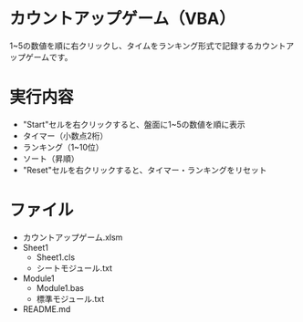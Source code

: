 # カウントアップゲーム（VBA）
1~5の数値を順に右クリックし、タイムをランキング形式で記録するカウントアップゲームです。

# 実行内容
- "Start"セルを右クリックすると、盤面に1~5の数値を順に表示
- タイマー（小数点2桁）
- ランキング（1~10位）
- ソート（昇順）
- "Reset"セルを右クリックすると、タイマー・ランキングをリセット

# ファイル
- カウントアップゲーム.xlsm
- Sheet1
  - Sheet1.cls
  - シートモジュール.txt
- Module1
  - Module1.bas
  - 標準モジュール.txt
- README.md
